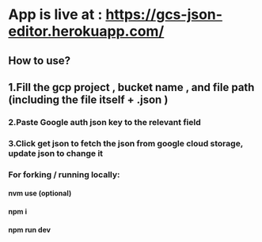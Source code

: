 # App is live at : https://gcs-json-editor.herokuapp.com/
## How to use?
## 1.Fill the gcp project , bucket name , and file path (including the file itself + .json )
### 2.Paste Google auth json key to the relevant field 
### 3.Click get json to fetch the json from google cloud storage, update json to change it
### For forking / running locally:
#### nvm use (optional)
#### npm i 
#### npm run dev